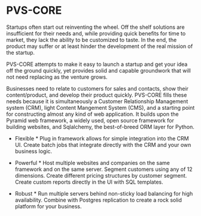 PVS-CORE
========

Startups often start out reinventing the wheel.  Off the shelf solutions are insufficient for their needs and, while providing quick benefits
for time to market, they lack the ability to be customized to taste.  In the end, the product may suffer or at least hinder the development
of the real mission of the startup.

PVS-CORE attempts to make it easy to launch a startup and get your idea off the ground quickly, yet provides solid and capable groundwork
that will not need replacing as the venture grows.

Businesses need to relate to customers for sales and contacts, show their content/product, and develop their product quickly. PVS-CORE fills these needs
because it is simultaneously a Customer Relationship Management system (CRM), light Content Mangement System (CMS), and a starting point
for constructing almost any kind of web application.  It builds upon the Pyramid web framework, a widely used, open source framework for building 
websites, and Sqlalchemy, the best-of-breed ORM layer for Python.

* Flexible *
Plug in framework allows for simple integration into the CRM UI.  Create batch jobs that integrate directly with the CRM and your own business logic.

* Powerful *
Host multiple websites and companies on the same framework and on the same server.  Segment customers using any of 12 dimensions.  Create different pricing
structures by customer segment.  Create custom reports directly in the UI with SQL templates.

* Robust *
Run multiple servers behind non-sticky load balancing for high availability.  Combine with Postgres replication to create a rock solid platform for your business.


